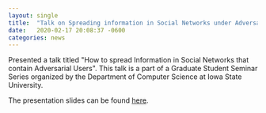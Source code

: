```yaml
---
layout: single
title:  "Talk on Spreading information in Social Networks under Adversarial user presence"
date:   2020-02-17 20:08:37 -0600
categories: news
---
```

Presented a talk titled "How to spread Information in Social Networks that contain Adversarial Users". This talk is a part of a Graduate Student Seminar Series organized by the Department of Computer Science at Iowa State University. 

The presentation slides can be found <a href="/CIM/CIM-GradSeminar.pdf" target="_blank">here</a>.
